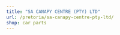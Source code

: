 ```yaml
---
title: "SA CANAPY CENTRE (PTY) LTD"
url: /pretoria/sa-canapy-centre-pty-ltd/
shop: car parts
---
```

